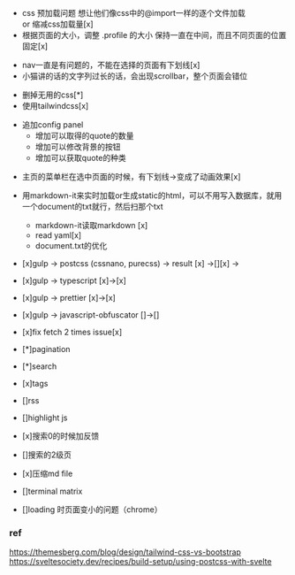 + css 预加载问题
想让他们像css中的@import一样的逐个文件加载\
or
缩减css加载量[x]
+ 根据页面的大小，调整 .profile 的大小
保持一直在中间，而且不同页面的位置固定[x]
- nav一直是有问题的，不能在选择的页面有下划线[x]
- 小猫讲的话的文字列过长的话，会出现scrollbar，整个页面会错位
+ 删掉无用的css[*]
+ 使用tailwindcss[x]
- 追加config panel
  - 增加可以取得的quote的数量
  - 增加可以修改背景的按钮
  - 增加可以获取quote的种类
+ 主页的菜单栏在选中页面的时候，有下划线->变成了动画效果[x]

+ 用markdown-it来实时加载or生成static的html，可以不用写入数据库，就用一个document的txt就行，然后扫那个txt
  - markdown-it读取markdown [x]
  - read yaml[x]
  - document.txt的优化 

+ [x]gulp -> postcss (cssnano, purecss)  -> result [x] ->[][x] ->
+ [x]gulp -> typescript [x]->[x]
+ [x]gulp -> prettier [x]->[x]
+ [x]gulp -> javascript-obfuscator []->[]
+ [x]fix fetch 2 times issue[x]
+ [*]pagination
+ [*]search
+ [x]tags
+ []rss
+ []highlight js
+ [x]搜索0的时候加反馈
+ []搜索的2级页
+ [x]压缩md file
+ []terminal matrix
+ []loading 时页面变小的问题（chrome）

### ref
https://themesberg.com/blog/design/tailwind-css-vs-bootstrap
https://sveltesociety.dev/recipes/build-setup/using-postcss-with-svelte